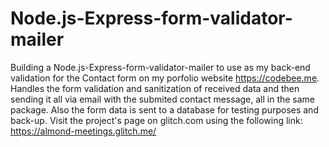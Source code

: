 # Node.js-Express-form-validator-mailer
Building a Node.js-Express-form-validator-mailer to use as my back-end validation for the Contact form on my porfolio website https://codebee.me. Handles the form validation and sanitization of received data and then sending it all via email with the submited contact message, all in the same package. Also the form data is sent to a database for testing purposes and back-up.
Visit the project's page on glitch.com using the following link: https://almond-meetings.glitch.me/
